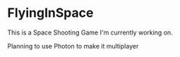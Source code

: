 # FlyingInSpace
This is a Space Shooting Game I'm currently working on.

Planning to use Photon to make it multiplayer
